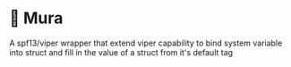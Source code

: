 # 🐍 Mura 
A spf13/viper wrapper that extend viper capability to bind system variable into struct and fill in the value of a struct from it's default tag